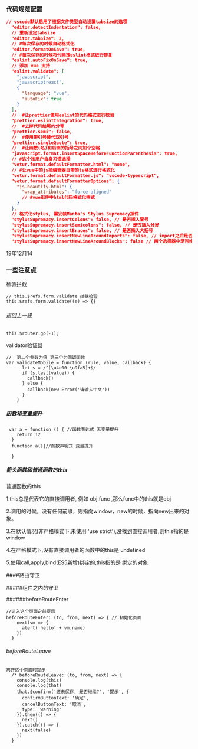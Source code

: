 

### 代码规范配置

```json
// vscode默认启用了根据文件类型自动设置tabsize的选项
  "editor.detectIndentation": false,
  // 重新设定tabsize
  "editor.tabSize": 2,
  // #每次保存的时候自动格式化 
  "editor.formatOnSave": true,
  // #每次保存的时候将代码按eslint格式进行修复
  "eslint.autoFixOnSave": true,
  // 添加 vue 支持
  "eslint.validate": [
    "javascript",
    "javascriptreact",
    {
      "language": "vue",
      "autoFix": true
    }
  ],
  //  #让prettier使用eslint的代码格式进行校验 
  "prettier.eslintIntegration": true,
  //  #去掉代码结尾的分号 
  "prettier.semi": false,
  //  #使用带引号替代双引号 
  "prettier.singleQuote": true,
  //  #让函数(名)和后面的括号之间加个空格
  "javascript.format.insertSpaceBeforeFunctionParenthesis": true,
  // #这个按用户自身习惯选择 
  "vetur.format.defaultFormatter.html": "none",
  // #让vue中的js按编辑器自带的ts格式进行格式化 
  "vetur.format.defaultFormatter.js": "vscode-typescript",
  "vetur.format.defaultFormatterOptions": {
    "js-beautify-html": {
      "wrap_attributes": "force-aligned"
      // #vue组件中html代码格式化样式
    }
  },
  // 格式化stylus, 需安装Manta's Stylus Supremacy插件
  "stylusSupremacy.insertColons": false, // 是否插入冒号
  "stylusSupremacy.insertSemicolons": false, // 是否插入分好
  "stylusSupremacy.insertBraces": false, // 是否插入大括号
  "stylusSupremacy.insertNewLineAroundImports": false, // import之后是否换行
  "stylusSupremacy.insertNewLineAroundBlocks": false // 两个选择器中是否换行
```





19年12月14

### 一些注意点



检验拦截

```
// this.$refs.form.validate 拦截检验
this.$refs.form.validate((e) => {}
```

###### 返回上一级

```
this.$router.go(-1);
```

validator验证器

```
//  第二个参数为值 第三个为回调函数
var validateMobile = function (rule, value, callback) {
      let s = /^[\u4e00-\u9fa5]+$/
      if (s.test(value)) {
        callback()
      } else {
        callback(new Error('请输入中文'))
      }
    }
```



##### 函数和变量提升

```
 var a = function () { //函数表达式 无变量提升
    return 12
  }
  function a(){//函数声明式 变量提升

  }
```



##### 箭头函数和普通函数的this



普通函数的this

1.this总是代表它的直接调用者, 例如 obj.func ,那么func中的this就是obj

2.调用的时候，没有任何前缀，则指向window，new的时候，指向new出来的对象。

3.在默认情况(非严格模式下,未使用 'use strict'),没找到直接调用者,则this指的是 window

4.在严格模式下,没有直接调用者的函数中的this是 undefined

5.使用call,apply,bind(ES5新增)绑定的,this指的是 绑定的对象











####路由守卫

#####组件之内的守卫

######beforeRouteEnter

```
//进入这个页面之前提示
beforeRouteEnter: (to, from, next) => { // 初始化页面
    next(vm => {
      alert('hello' + vm.name)
    })
  }
```



###### beforeRouteLeave

```
离开这个页面时提示
  /* beforeRouteLeave: (to, from, next) => {
    console.log(this)
    console.log(that)
    that.$confirm('还未保存, 是否继续?', '提示', {
      confirmButtonText: '确定',
      cancelButtonText: '取消',
      type: 'warning'
    }).then(() => {
      next() 
    }).catch(() => {
      next(false)
    })
  }
```

